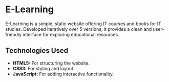 # E-Learning

E-Learning is a simple, static website offering IT courses and books for IT studies. Developed iteratively over 5 versions, it provides a clean and user-friendly interface for exploring educational resources.

## Technologies Used

- **HTML5:** For structuring the website.
- **CSS3:** For styling and layout.
- **JavaScript:** For adding interactive functionality.
